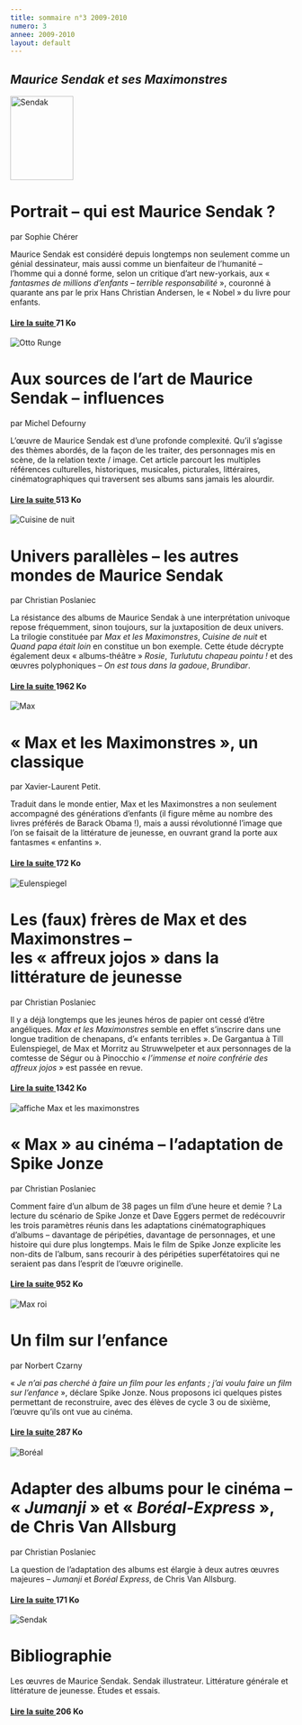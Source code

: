 ```yaml
---
title: sommaire n°3 2009-2010
numero: 3
annee: 2009-2010
layout: default
---
```


<h2><em>Maurice Sendak et ses Maximonstres</em></h2>
<img class="image" src="/pages/static/sommaires/images/1_couverture_sendak_petite.jpg" alt="Sendak" width="112" height="149" />
<h1>Portrait – qui est Maurice Sendak ?</h1>
<p>par Sophie Chérer</p>
<p class="aligner">Maurice Sendak est considéré depuis longtemps non seulement comme un génial dessinateur, mais aussi comme un bienfaiteur de l’humanité – l’homme qui a donné forme, selon un critique d’art new-yorkais, aux « <em>fantasmes de millions d’enfants – terrible responsabilité</em> », couronné à quarante ans par le prix Hans Christian Andersen, le « Nobel » du livre pour enfants.</p>
<h4><a href="/static/sommaires/pdf/2_cherer_portrait_sendak.pdf" target="_top">Lire la suite </a> 71 Ko</h4>
<img class="image" src="/pages/static/sommaires/images/2_Philipp_Otto_Runge_petite.jpg" alt="Otto Runge" />
<h1>Aux sources de l’art de Maurice Sendak – influences</h1>
<p>par Michel Defourny﻿</p>
<p class="aligner">L’œuvre de Maurice Sendak est d’une profonde complexité. Qu’il s’agisse des thèmes abordés, de la façon de les traiter, des personnages mis en scène, de la relation texte / image. Cet article parcourt les multiples références culturelles, historiques, musicales, picturales, littéraires, cinématographiques qui traversent ses albums sans jamais les alourdir.</p>
<h4><a href="/static/sommaires/pdf/3_defourny_sources.pdf" target="_top" class="ital_bleu">Lire la suite </a> 513 Ko</h4>
<img class="image" src="/pages/static/sommaires/images/3_Cuisine_de_nuit_petite.jpg" alt="Cuisine de nuit" />
<h1>Univers parallèles – les autres mondes de Maurice Sendak</h1>
<p>par Christian Poslaniec</p>
<p class="aligner">La résistance des albums de Maurice Sendak à une interprétation univoque repose fréquemment, sinon toujours, sur la juxtaposition de deux univers. La trilogie constituée par <em>Max et les Maximonstres</em>, <em>Cuisine de nuit</em> et <em>Quand papa était loin</em> en constitue un bon exemple. Cette étude décrypte également deux « albums-théâtre » <em>Rosie</em>, <em>Turlututu chapeau pointu !</em> et des œuvres polyphoniques – <em>On est tous dans la gadoue</em>, <em>Brundibar</em>.</p>
<h4><a href="/static/sommaires/pdf/4_poslaniec_univers_paralleles.pdf" target="_top">Lire la suite </a> 1962 Ko</h4>
<img class="image" src="/pages/static/sommaires/images/4_max_petite.jpg" alt="Max" />
<h1>« Max et les Maximonstres », un classique</h1>
<p>par Xavier-Laurent Petit.</p>
<p class="aligner">Traduit dans le monde entier, Max et les Maximonstres a non seulement accompagné des générations d’enfants (il figure même au nombre des livres préférés de Barack Obama !), mais a aussi révolutionné l’image que l’on se faisait de la littérature de jeunesse, en ouvrant grand la porte aux fantasmes « enfantins ».</p>
<h4><a href="/static/sommaires/pdf/5_xlpetit_max_classique.pdf" target="_top" >Lire la suite </a> 172 Ko</h4>
<img class="image" src="/pages/static/sommaires/images/5_eulenspiegel_petite.jpg" alt="Eulenspiegel" />
<h1>Les (faux) frères de Max et des Maximonstres – <br />
les « affreux jojos  » dans la littérature de jeunesse</h1>
<p>par Christian Poslaniec</p>
<p class="aligner">Il y a déjà longtemps que les jeunes héros de papier ont cessé d’être angéliques. <em>Max et les Maximonstres</em> semble en effet s’inscrire dans une longue tradition de chenapans, d’« enfants terribles ». De Gargantua à Till Eulenspiegel, de Max et Morritz au Struwwelpeter et aux personnages de la comtesse de Ségur ou à Pinocchio « <em>l’immense et noire confrérie des affreux jojos</em> » est passée en revue.</p>
<h4><a href="/static/sommaires/pdf/6_poslaniec_freres_de_max.pdf" target="_top">Lire la suite </a> 1342 Ko</h4>
<img class="image" src="/pages/static/sommaires/images/6_affiche_petite.jpg" alt="affiche Max et les maximonstres" />


<h1>« Max » au cinéma – l’adaptation de Spike Jonze</h1>
<p>par Christian Poslaniec</p>
<p class="aligner">Comment faire d’un album de 38 pages un film d’une heure et demie ? La lecture du scénario de Spike Jonze et Dave Eggers permet de redécouvrir les trois paramètres réunis dans les adaptations cinématographiques d’albums – davantage de péripéties, davantage de personnages, et une histoire qui dure plus longtemps. Mais le film de Spike Jonze explicite les non-dits de l’album, sans recourir à des péripéties superfétatoires qui ne seraient pas dans l’esprit de l’œuvre originelle.</p>

<h4><a href="/static/sommaires/pdf/7_poslaniec_scenario_max.pdf" target="_top" class="ital_bleu">Lire la suite </a> 952 Ko</h4>
<img class="image" src="/pages/static/sommaires/images/7_max_roi_petite.jpg" alt="Max roi"/>

<h1>Un film sur l’enfance</h1>
<p>par Norbert Czarny</p>
<p>« <em>Je n’ai pas cherché à faire un film pour les enfants ; j’ai voulu faire un film sur l’enfance</em> », déclare Spike Jonze. Nous proposons ici quelques pistes permettant de reconstruire, avec des élèves de cycle 3 ou de sixième, l’œuvre qu’ils ont vue au cinéma.</p>
<h4 ><a href="/static/sommaires/pdf/8_czarny_film_sur_enfance.pdf" target="_top">Lire la suite </a> 287 Ko</h4>
<img class="image" src="/pages/static/sommaires/images/8_boreal_petite.jpg" alt="Boréal" />
<h1>Adapter des albums pour le cinéma – <br />
« <em>Jumanji</em> » et « <em>Boréal-Express</em> », de Chris Van Allsburg</h1>
<p>par Christian Poslaniec</p>
<p>La question de l’adaptation des albums est élargie à deux autres œuvres majeures – <em>Jumanji</em> et <em>Boréal Express</em>, de Chris Van Allsburg.</p>
<h4><a href="/static/sommaires/pdf/9_poslaniec_adaptation_albums.pdf" target="_top" class="ital_bleu">Lire la suite </a> 171 Ko</h4>
<img class="image" src="/pages/static/sommaires/images/1_couverture_sendak_petite.jpg" alt="Sendak" />
<h1>Bibliographie</h1>
<p class="aligner">Les œuvres de Maurice Sendak. Sendak illustrateur. Littérature générale et littérature de jeunesse. Études et essais.</p>
<h4><a href="10_bibliographie.pdf">Lire la suite </a> 206 Ko</h4>





